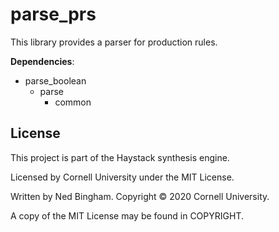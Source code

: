 # parse_prs

This library provides a parser for production rules.

**Dependencies**:

 - parse_boolean
   - parse
     - common

## License

This project is part of the Haystack synthesis engine.

Licensed by Cornell University under the MIT License.

Written by Ned Bingham.
Copyright © 2020 Cornell University.

A copy of the MIT License may be found in COPYRIGHT.
